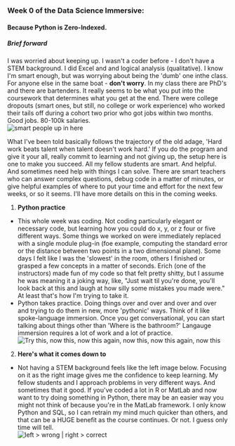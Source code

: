 ### Week 0 of the Data Science Immersive:  
#### Because Python is Zero-Indexed.  

##### Brief forward  
I was worried about keeping up. I wasn't a coder before - I don't have a STEM background. I did Excel and and logical analysis (qualitative). I know I'm smart enough, but was worrying about being the 'dumb' one inthe class. For anyone else in the same boat - __don't worry__. In my class there are PhD's and there are bartenders. It really seems to be what you put into the coursework that determines what you get at the end. There were college dropouts (smart ones, but still, no college or work experience) who worked their tails off during a cohort two prior who got jobs within two months. Good jobs. 80-100k salaries.    
![smart people up in here](https://cdn-images-1.medium.com/max/800/1*Bug495w0zshJ9Rs3LRSbJQ.gif)  

What I've been told basically follows the trajectory of the old adage, 'Hard work beats talent when talent doesn't work hard.' If you do the program and give it your all, really commit to learning and not giving up, the setup here is one to make you succeed. All my fellow students are smart. And helpful. And sometimes need help with things I can solve. There are smart teachers who can answer complex questions, debug code in a matter of minutes, or give helpful examples of where to put your time and effort for the next few weeks, or so it seems. I'll have more details on this in the coming weeks.  

1. __Python practice__  
 * This whole week was coding. Not coding particularly elegant or necessary code, but learning how you could do x, y, or z four or five different ways. Some things we worked on were immediately replaced with a single module plug-in (foe example, computing the standard error or the distance between two points in a two dimensional plane).  Some days I felt like I was the 'slowest' in the room, others I finished or grasped a few concepts in a matter of seconds. Erich (one of the instructors) made fun of my code so that felt pretty shitty, but I assume he was meaning it a joking way, like, "Just wait til you're done, you'll look back at this and laugh at how silly some mistakes you made were." At least that's how I'm trying to take it.  
 * Python takes practice. Doing things over and over and over and over and trying to do them in new, more 'pythonic' ways. Think of it like spoke-language immersion. Once you get conversational, you can start talking about things other than 'Where is the bathroom?' Langauge immersion requires a lot of work and a lot of practice.  
 ![Try this, now this, now this again, now this, now this again, now this](https://cdn-images-1.medium.com/max/800/1*Ms7N7zCf-c5GJ-nl1YGG0A.gif)  
 
2. __Here's what it comes down to__  
 * Not having a STEM background feels like the left image below. Focusing on it as the right image gives me the confidence to keep learning. My fellow students and I approach problems in very different ways. And sometimes that it good. If you've coded a lot in R or MatLab and now want to try doing something in Python, there may be an easier way you might not think of because you're in the MatLab framework. I only know Python and SQL, so I can retrain my mind much quicker than others, and that can be a HUGE benefit as the course continues. Or not. I guess only time will tell.  
 ![left > wrong | right > correct](https://cdn-images-1.medium.com/max/800/1*e4p0w6DEB5gQofwCwE4zxQ.png)
